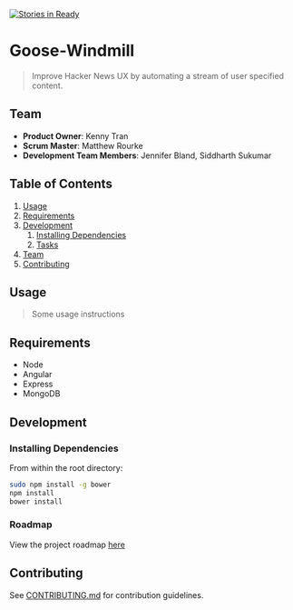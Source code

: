 [![Stories in Ready](https://badge.waffle.io/goose-windmill/goose-windmill.png?label=ready&title=Ready)](https://waffle.io/goose-windmill/goose-windmill)
# Goose-Windmill 

> Improve Hacker News UX by automating a stream of user specified content.

## Team

  - __Product Owner__: Kenny Tran
  - __Scrum Master__: Matthew Rourke
  - __Development Team Members__: Jennifer Bland, Siddharth Sukumar

## Table of Contents

1. [Usage](#Usage)
1. [Requirements](#requirements)
1. [Development](#development)
    1. [Installing Dependencies](#installing-dependencies)
    1. [Tasks](#tasks)
1. [Team](#team)
1. [Contributing](#contributing)

## Usage

> Some usage instructions

## Requirements

- Node 
- Angular
- Express
- MongoDB

## Development

### Installing Dependencies

From within the root directory:

```sh
sudo npm install -g bower
npm install
bower install
```

### Roadmap

View the project roadmap [here](LINK_TO_PROJECT_ISSUES)


## Contributing

See [CONTRIBUTING.md](_CONTRIBUTING.md) for contribution guidelines.
